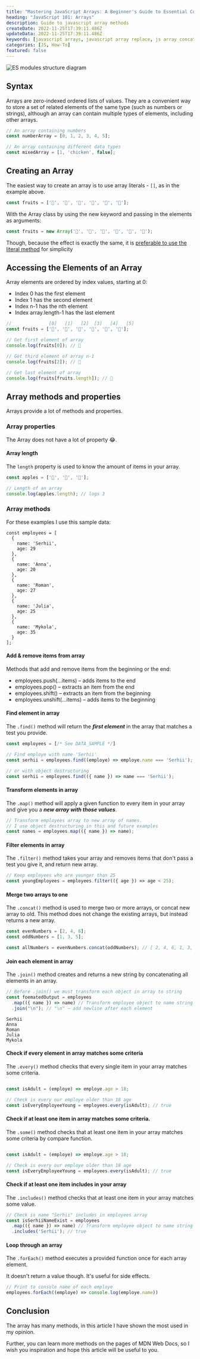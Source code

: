 ```yaml
---
title: "Mastering JavaScript Arrays: A Beginner's Guide to Essential Concepts"
heading: "JavaScript 101: Arrays"
description: Guide to javascript array methods
createDate: 2022-11-25T17:39:11.486Z
updateData: 2022-11-25T17:39:11.486Z
keywords: [javascript arrays, javascript array replace, js array concat, js array includes, javascript concatenate arrays, array includes javascript]
categories: [JS, How-To]
featured: false
---
```


<Image src="fruits.png" alt="ES modules structure diagram" priority={true} />

## Syntax

Arrays are zero-indexed ordered lists of values. They are a convenient way to store a set of related elements of the
same type (such as numbers or strings), although an array can contain multiple types of elements, including other
arrays.

```js
// An array containing numbers
const numberArray = [0, 1, 2, 3, 4, 5];

// An array containing different data types
const mixedArray = [1, 'chicken', false];
```

## Creating an Array

The easiest way to create an array is to use array literals - `[]`, as in the example above.

```js
const fruits = ['🍎', '🍐', '🍊', '🍋', '🍉', '🍓'];
```

With the Array class by using the new keyword and passing in the elements as arguments:

```js
const fruits = new Array('🍎', '🍐', '🍊', '🍋', '🍉', '🍓');
```

Though, because the effect is exactly the same, it
is [preferable to use the literal method](https://google.github.io/styleguide/jsguide.html#features-arrays-ctor) for
simplicity

## Accessing the Elements of an Array

Array elements are ordered by index values, starting at 0:

- Index 0 has the first element
- Index 1 has the second element
- Index n-1 has the nth element
- Index array.length-1 has the last element

```js
//              [0]   [1]   [2]  [3]   [4]   [5]
const fruits = ['🍎', '🍐', '🍊', '🍋', '🍉', '🍓'];

// Get first element of array
console.log(fruits[0]); // 🍎

// Get third element of array n-1
console.log(fruits[2]); // 🍊

// Get last element of array
console.log(fruits[fruits.length]); // 🍓
```

## Array methods and properties

Arrays provide a lot of methods and properties.

### Array properties

The Array does not have a lot of property 😂.

#### Array length

The `length` property is used to know the amount of items in your array.

```js
const apples = ['🍎', '🍎', '🍎'];

// Length of an array
console.log(apples.length); // logs 3
```

### Array methods

For these examples I use this sample data:

```js:DATA_SAMPLE
const employees = [
  {
    name: 'Serhii',
    age: 29
  },
  {
    name: 'Anna',
    age: 20
  },
  {
    name: 'Roman',
    age: 27
  },
  {
    name: 'Julia',
    age: 25
  },
  {
    name: 'Mykola',
    age: 35
  }
];
```

[//]: # (TODO ADD EXAMPLE OF MY ARR)

#### Add & remove items from array

Methods that add and remove items from the beginning or the end:

- employees.push(...items) – adds items to the end
- employees.pop() – extracts an item from the end
- employees.shift() – extracts an item from the beginning
- employees.unshift(...items) – adds items to the beginning

#### Find element in array

The `.find()` method will return the **_first element_** in the array that matches a test you provide.

```js
const employees = [/* See DATA_SAMPLE */]

// Find employe with name 'Serhii'
const serhii = employees.find((employe) => employe.name === 'Serhii');

// or with object destructuring
const serhii = employees.find(({ name }) => name === 'Serhii');
```

#### Transform elements in array

The `.map()` method will apply a given function to every item in your array and give you a **_new array with those
values_**.

```js
// Transform employees array to new array of names.
// I use object destructuring in this and future examples
const names = employees.map(({ name }) => name);
```

#### Filter elements in array

The `.filter()` method takes your array and removes items that don't pass a test you give it, and return new array.

```js
// Keep employees who are younger than 25
const youngEmployees = employees.filter(({ age }) => age < 25);
```

#### Merge two arrays to one

The `.concat()` method is used to merge two or more arrays, or concat new array to old. This method does not change the
existing arrays, but instead returns a new array.

```js
const evenNumbers = [2, 4, 6];
const oddNumbers = [1, 3, 5];

const allNumbers = evenNumbers.concat(oddNumbers); // [ 2, 4, 6, 1, 3, 5 ]
```

#### Join each element in array

The `.join()` method creates and returns a new string by concatenating all elements in an array.

```js
// Before .join() we must transform each object in array to string
const foematedOutput = employees
  .map(({ name }) => name) // Transform employee object to name string
  .join("\n"); // "\n" – add newline after each element
```

```shell:Output
Serhii
Anna
Roman
Julia
Mykola
```

#### Check if every element in array matches some criteria

The `.every()` method checks that every single item in your array matches some criteria.

```js

const isAdult = (employe) => employe.age > 18;

// Check is every our employe older than 18 age
const isEveryEmployeeYoung = employees.every(isAdult); // true
```

#### Check if at least one item in array matches some criteria.

The `.some()` method checks that at least one item in your array matches some criteria by compare function.

```js

const isAdult = (employe) => employe.age > 18;

// Check is every our employe older than 18 age
const isEveryEmployeeYoung = employees.every(isAdult); // true
```

#### Check if at least one item includes in your array

The `.includes()` method checks that at least one item in your array matches some value.

```js
// Check is name "Serhii" includes in employees array
const isSerhiiNameExist = employees
  .map(({ name }) => name) // Transform employee object to name string
  .includes('Serhii'); // true
```

#### Loop through an array

The `.forEach()` method executes a provided function once for each array element.

It doesn't return a value though. It's useful for side effects.

```js
// Print to console name of each employe
employees.forEach((employe) => console.log(employe.name))
```

## Conclusion

The array has many methods, in this article I have shown the most used in my opinion.

Further, you can learn more methods on the pages of MDN Web Docs, so I wish you inspiration and hope this article will
be useful to you.
